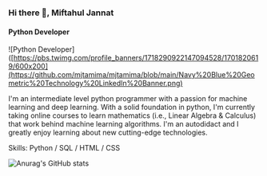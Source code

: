 ### Hi there 👋, Miftahul Jannat
#### Python Developer
![Python Developer]([https://pbs.twimg.com/profile_banners/1718290922147094528/1701820619/600x200](https://github.com/mjtamima/mjtamima/blob/main/Navy%20Blue%20Geometric%20Technology%20LinkedIn%20Banner.png)

I'm an intermediate level python programmer with a passion for machine learning and deep learning. With a solid foundation in python, I'm currently taking online courses to learn mathematics (i.e., Linear Algebra & Calculus) that work behind machine learning algorithms. I'm an autodidact and I greatly enjoy learning about new cutting-edge technologies.

Skills: Python / SQL / HTML / CSS

![Anurag's GitHub stats](https://github-readme-stats.vercel.app/api?username=mjtamima)



